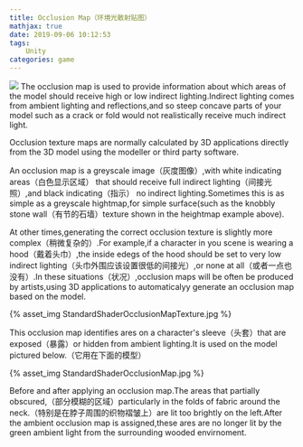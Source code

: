 ```yaml
---
title: Occlusion Map（环境光散射贴图）
mathjax: true
date: 2019-09-06 10:12:53
tags:
	Unity
categories: game
---
```

![](StandardShaderParameterOcclusion.png)
The occlusion map is used to provide information about which areas of the model should receive high or low indirect lighting.Indirect lighting comes from ambient lighting and reflections,and so steep concave parts of your model such as a crack or fold would not realistically receive much indirect light.

Occlusion texture maps are normally calculated by 3D applications directly from the 3D model using the modeller or third party software.

An occlusion map is a greyscale image（灰度图像）,with white indicating areas（白色显示区域） that should receive full indirect lighting（间接光照）,and black indicating（指示） no indirect lighting.Sometimes this is as simple as a greyscale hightmap,for simple surface(such as the knobbly stone wall（有节的石墙）texture shown in the heightmap example above).

At other times,generating the correct occlusion texture is slightly more complex（稍微复杂的）.For example,if a character in you scene is wearing a hood（戴着头巾）,the inside edegs of the hood should be set to very low indirect lighting（头巾外围应该设置很低的间接光）,or none at all（或者一点也没有）.In these situations（状况）,occlusion maps will be often be produced by artists,using 3D applications to automaticalyy generate an occlusion map based on the model.

{% asset_img StandardShaderOcclusionMapTexture.jpg %}

This occlusion map identifies ares on a character's sleeve（头套）that are exposed（暴露）or hidden from ambient lighting.It is used on the model pictured below.（它用在下面的模型）

{% asset_img StandardShaderOcclusionMap.jpg %}

Before and after applying an occlusion map.The areas that partially obscured,（部分模糊的区域）particularly in the folds of fabric around the neck.（特别是在脖子周围的织物褶皱上）are lit too brightly on the left.After the ambient occlusion map is assigned,these ares are no longer lit by the green ambient light from the surrounding wooded envirnoment.